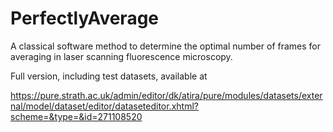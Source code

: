 # PerfectlyAverage
A classical software method to determine the optimal number of frames for averaging in laser scanning fluorescence microscopy.

Full version, including test datasets, available at 

https://pure.strath.ac.uk/admin/editor/dk/atira/pure/modules/datasets/external/model/dataset/editor/dataseteditor.xhtml?scheme=&type=&id=271108520

